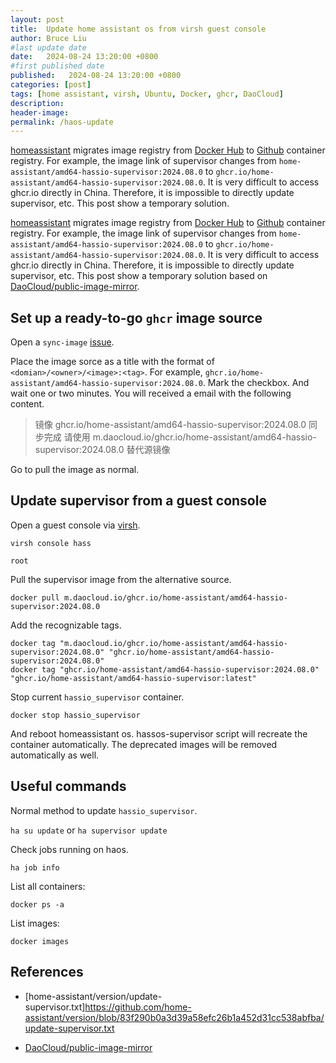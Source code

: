 ```yaml
---
layout: post
title:  Update home assistant os from virsh guest console
author: Bruce Liu
#last update date
date:   2024-08-24 13:20:00 +0800
#first published date
published:   2024-08-24 13:20:00 +0800
categories: [post]
tags: [home assistant, virsh, Ubuntu, Docker, ghcr, DaoCloud]
description: 
header-image: 
permalink: /haos-update
---
```


[homeassistant] migrates image registry from [Docker Hub] to [Github] container registry. For example, the image link of supervisor changes from `home-assistant/amd64-hassio-supervisor:2024.08.0` to `ghcr.io/home-assistant/amd64-hassio-supervisor:2024.08.0`. It is very difficult to access ghcr.io directly in China. Therefore, it is impossible to directly update supervisor, etc. This post show a temporary solution.

<!--the above is the excerpt-->
<!--more-->
<!--the following is the text-->

[homeassistant] migrates image registry from [Docker Hub] to [Github] container registry. For example, the image link of supervisor changes from `home-assistant/amd64-hassio-supervisor:2024.08.0` to `ghcr.io/home-assistant/amd64-hassio-supervisor:2024.08.0`. It is very difficult to access ghcr.io directly in China. Therefore, it is impossible to directly update supervisor, etc. This post show a temporary solution based on [DaoCloud/public-image-mirror].

## Set up a ready-to-go `ghcr` image source

Open a `sync-image` [issue](https://github.com/DaoCloud/public-image-mirror/issues/new?labels=sync+image&template=sync-image.yml).

Place the image sorce as a title with the format of `<domian>/<owner>/<image>:<tag>`. For example, `ghcr.io/home-assistant/amd64-hassio-supervisor:2024.08.0`. Mark the checkbox. And wait one or two minutes. You will received a email with the following content.

> 镜像 ghcr.io/home-assistant/amd64-hassio-supervisor:2024.08.0 同步完成
> 请使用 m.daocloud.io/ghcr.io/home-assistant/amd64-hassio-supervisor:2024.08.0 替代源镜像

Go to pull the image as normal.

## Update supervisor from a guest console

Open a guest console via [virsh].

`virsh console hass`

`root`

Pull the supervisor image from the alternative source.

`docker pull m.daocloud.io/ghcr.io/home-assistant/amd64-hassio-supervisor:2024.08.0`

Add the recognizable tags.

```
docker tag "m.daocloud.io/ghcr.io/home-assistant/amd64-hassio-supervisor:2024.08.0" "ghcr.io/home-assistant/amd64-hassio-supervisor:2024.08.0"
docker tag "ghcr.io/home-assistant/amd64-hassio-supervisor:2024.08.0" "ghcr.io/home-assistant/amd64-hassio-supervisor:latest"
```

Stop current `hassio_supervisor` container.

`docker stop hassio_supervisor`

And reboot homeassistant os. hassos-supervisor script will recreate the container automatically. The deprecated images will be removed automatically as well.

## Useful commands

Normal method to update `hassio_supervisor`.

`ha su update` or `ha supervisor update`

Check jobs running on haos.

`ha job info`

List all containers:

`docker ps -a`

List images:

`docker images`

## References

- [home-assistant/version/update-supervisor.txt]https://github.com/home-assistant/version/blob/83f290b0a3d39a58efc26b1a452d31cc538abfba/update-supervisor.txt

- [DaoCloud/public-image-mirror]

<!--links-->
[homeassistant]: https://www.home-assistant.io
[Github]: https://github.com
[Docker Hub]: https://hub.docker.com
[DaoCloud/public-image-mirror]: https://github.com/DaoCloud/public-image-mirror
[virsh]: https://libvirt.org/manpages/virsh.html

